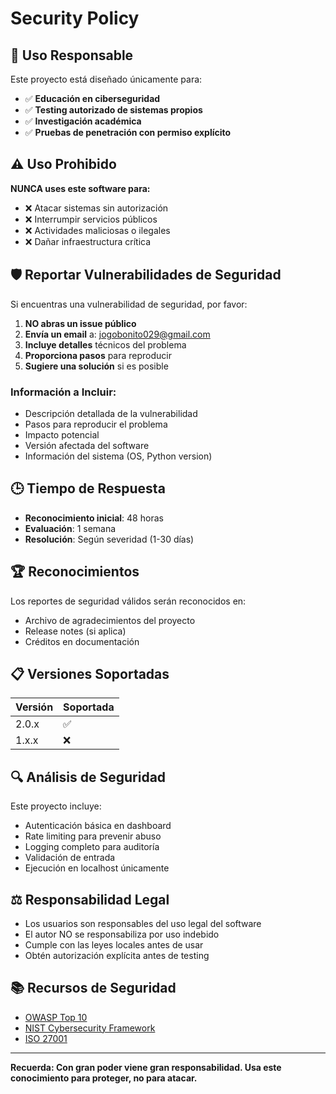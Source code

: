 # Security Policy

## 🔐 Uso Responsable

Este proyecto está diseñado únicamente para:
- ✅ **Educación en ciberseguridad**
- ✅ **Testing autorizado de sistemas propios**
- ✅ **Investigación académica**
- ✅ **Pruebas de penetración con permiso explícito**

## ⚠️ Uso Prohibido

**NUNCA uses este software para:**
- ❌ Atacar sistemas sin autorización
- ❌ Interrumpir servicios públicos
- ❌ Actividades maliciosas o ilegales
- ❌ Dañar infraestructura crítica

## 🛡️ Reportar Vulnerabilidades de Seguridad

Si encuentras una vulnerabilidad de seguridad, por favor:

1. **NO abras un issue público**
2. **Envía un email** a: jogobonito029@gmail.com
3. **Incluye detalles** técnicos del problema
4. **Proporciona pasos** para reproducir
5. **Sugiere una solución** si es posible

### Información a Incluir:
- Descripción detallada de la vulnerabilidad
- Pasos para reproducir el problema
- Impacto potencial
- Versión afectada del software
- Información del sistema (OS, Python version)

## 🕒 Tiempo de Respuesta

- **Reconocimiento inicial**: 48 horas
- **Evaluación**: 1 semana
- **Resolución**: Según severidad (1-30 días)

## 🏆 Reconocimientos

Los reportes de seguridad válidos serán reconocidos en:
- Archivo de agradecimientos del proyecto
- Release notes (si aplica)
- Créditos en documentación

## 📋 Versiones Soportadas

| Versión | Soportada |
|---------|-----------|
| 2.0.x   | ✅        |
| 1.x.x   | ❌        |

## 🔍 Análisis de Seguridad

Este proyecto incluye:
- Autenticación básica en dashboard
- Rate limiting para prevenir abuso
- Logging completo para auditoría
- Validación de entrada
- Ejecución en localhost únicamente

## ⚖️ Responsabilidad Legal

- Los usuarios son responsables del uso legal del software
- El autor NO se responsabiliza por uso indebido
- Cumple con las leyes locales antes de usar
- Obtén autorización explícita antes de testing

## 📚 Recursos de Seguridad

- [OWASP Top 10](https://owasp.org/www-project-top-ten/)
- [NIST Cybersecurity Framework](https://www.nist.gov/cyberframework)
- [ISO 27001](https://www.iso.org/isoiec-27001-information-security.html)

---

**Recuerda: Con gran poder viene gran responsabilidad. Usa este conocimiento para proteger, no para atacar.**
